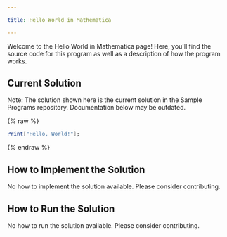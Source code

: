 ```yaml
---

title: Hello World in Mathematica

---
```


Welcome to the Hello World in Mathematica page! Here, you'll find the source code for this program as well as a description of how the program works.

## Current Solution

Note: The solution shown here is the current solution in the Sample Programs repository. Documentation below may be outdated.

{% raw %}

```Mathematica
Print["Hello, World!"];

```

{% endraw %}

## How to Implement the Solution

No how to implement the solution available. Please consider contributing.

## How to Run the Solution

No how to run the solution available. Please consider contributing.